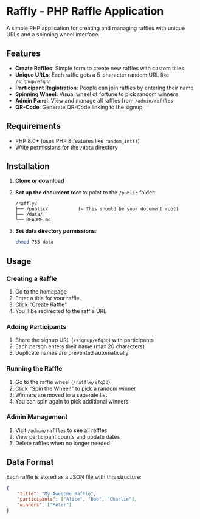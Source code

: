 # Raffly - PHP Raffle Application

A simple PHP application for creating and managing raffles with unique URLs and a spinning wheel interface.

## Features

- **Create Raffles**: Simple form to create new raffles with custom titles
- **Unique URLs**: Each raffle gets a 5-character random URL like `/signup/efq3d`
- **Participant Registration**: People can join raffles by entering their name
- **Spinning Wheel**: Visual wheel of fortune to pick random winners
- **Admin Panel**: View and manage all raffles from `/admin/raffles`
- **QR-Code**: Generate QR-Code linking to the signup

## Requirements

- PHP 8.0+ (uses PHP 8 features like `random_int()`)
- Write permissions for the `/data` directory

## Installation

1. **Clone or download**

2. **Set up the document root** to point to the `/public` folder:
   ```
   /raffly/
   ├── /public/           (← This should be your document root)
   ├── /data/
   └── README.md
   ```

3. **Set data directory permissions**:
   ```bash
   chmod 755 data
   ```
   
## Usage

### Creating a Raffle
1. Go to the homepage
2. Enter a title for your raffle
3. Click "Create Raffle"
4. You'll be redirected to the raffle URL

### Adding Participants
1. Share the signup URL (`/signup/efq3d`) with participants
2. Each person enters their name (max 20 characters)
3. Duplicate names are prevented automatically

### Running the Raffle
1. Go to the raffle wheel (`/raffle/efq3d`)
2. Click "Spin the Wheel!" to pick a random winner
3. Winners are moved to a separate list
4. You can spin again to pick additional winners

### Admin Management
1. Visit `/admin/raffles` to see all raffles
2. View participant counts and update dates
3. Delete raffles when no longer needed

## Data Format

Each raffle is stored as a JSON file with this structure:

```json
{
    "title": "My Awesome Raffle",
    "participants": ["Alice", "Bob", "Charlie"],
    "winners": ["Peter"]
}
```
